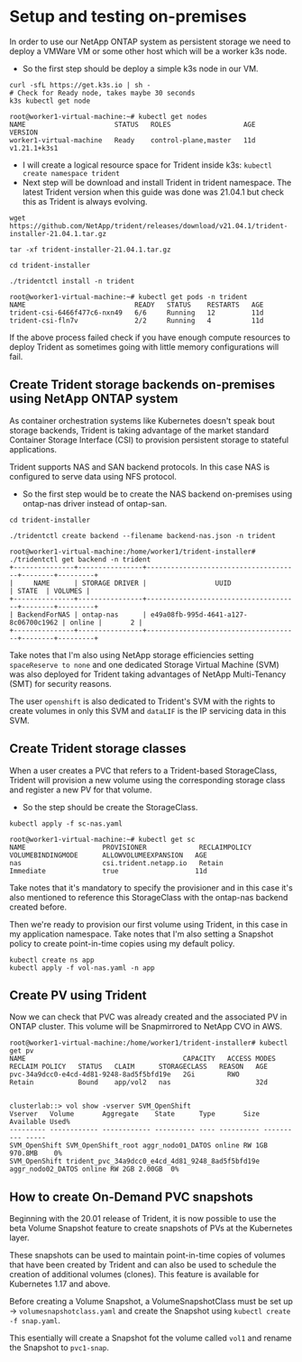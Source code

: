 # Setup and testing on-premises

In order to use our NetApp ONTAP system as persistent storage we need to deploy a VMWare VM or some other host which will be a worker k3s node. 

- So the first step should be deploy a simple k3s node in our VM.
```
curl -sfL https://get.k3s.io | sh -
# Check for Ready node, takes maybe 30 seconds
k3s kubectl get node

root@worker1-virtual-machine:~# kubectl get nodes
NAME                      STATUS   ROLES                  AGE   VERSION
worker1-virtual-machine   Ready    control-plane,master   11d   v1.21.1+k3s1

```
- I will create a logical resource space for Trident inside k3s:
```kubectl create namespace trident```
- Next step will be download and install Trident in trident namespace. The latest Trident version when this guide was done was 21.04.1 but check this as Trident is always evolving.
```
wget https://github.com/NetApp/trident/releases/download/v21.04.1/trident-installer-21.04.1.tar.gz

tar -xf trident-installer-21.04.1.tar.gz

cd trident-installer

./tridentctl install -n trident

root@worker1-virtual-machine:~# kubectl get pods -n trident
NAME                           READY   STATUS    RESTARTS   AGE
trident-csi-6466f477c6-nxn49   6/6     Running   12         11d
trident-csi-fln7v              2/2     Running   4          11d
```

If the above process failed check if you have enough compute resources to deploy Trident as sometimes going with little memory configurations will fail.

## Create Trident storage backends on-premises using NetApp ONTAP system

As container orchestration systems like Kubernetes doesn't speak bout storage backends, Trident is taking advantage of the market standard Container Storage Interface (CSI) to provision persistent storage to stateful applications.

Trident supports NAS and SAN backend protocols. In this case NAS is configured to serve data using NFS protocol.

- So the first step would be to create the NAS backend on-premises using ontap-nas driver instead of ontap-san.

```
cd trident-installer

./tridentctl create backend --filename backend-nas.json -n trident

root@worker1-virtual-machine:/home/worker1/trident-installer# ./tridentctl get backend -n trident
+---------------+----------------+--------------------------------------+--------+---------+
|     NAME      | STORAGE DRIVER |                 UUID                 | STATE  | VOLUMES |
+---------------+----------------+--------------------------------------+--------+---------+
| BackendForNAS | ontap-nas      | e49a08fb-995d-4641-a127-8c06700c1962 | online |       2 |
+---------------+----------------+--------------------------------------+--------+---------+
```
Take notes that I'm also using NetApp storage efficiencies setting ```spaceReserve to none``` and one dedicated Storage Virtual Machine (SVM) was also deployed for Trident taking advantages of NetApp Multi-Tenancy (SMT) for security reasons.

The user ```openshift``` is also dedicated to Trident's SVM with the rights to create volumes in only this SVM and ```dataLIF``` is the IP servicing data in this SVM.

## Create Trident storage classes

When a user creates a PVC that refers to a Trident-based StorageClass, Trident will provision a new volume using the corresponding storage class and register a new PV for that volume.

- So the step should be create the StorageClass.

```
kubectl apply -f sc-nas.yaml

root@worker1-virtual-machine:~# kubectl get sc
NAME                   PROVISIONER             RECLAIMPOLICY   VOLUMEBINDINGMODE      ALLOWVOLUMEEXPANSION   AGE
nas                    csi.trident.netapp.io   Retain          Immediate              true                   11d
```
Take notes that it's mandatory to specify the provisioner and in this case it's also mentioned to reference this StorageClass with the ontap-nas backend created before.

Then we're ready to provision our first volume using Trident, in this case in my application namespace. Take notes that I'm also setting a Snapshot policy to create point-in-time copies using my default policy.
```
kubectl create ns app
kubectl apply -f vol-nas.yaml -n app
```

## Create PV using Trident

Now we can check that PVC was already created and the associated PV in ONTAP cluster. This volume will be Snapmirrored to NetApp CVO in AWS.

```
root@worker1-virtual-machine:/home/worker1/trident-installer# kubectl get pv
NAME                                       CAPACITY   ACCESS MODES   RECLAIM POLICY   STATUS   CLAIM      STORAGECLASS   REASON   AGE
pvc-34a9dcc0-e4cd-4d81-9248-8ad5f5bfd19e   2Gi        RWO            Retain           Bound    app/vol2   nas                     32d


clusterlab::> vol show -vserver SVM_OpenShift 
Vserver   Volume       Aggregate    State      Type       Size  Available Used%
--------- ------------ ------------ ---------- ---- ---------- ---------- -----
SVM_OpenShift SVM_OpenShift_root aggr_nodo01_DATOS online RW 1GB  970.8MB    0%
SVM_OpenShift trident_pvc_34a9dcc0_e4cd_4d81_9248_8ad5f5bfd19e aggr_nodo02_DATOS online RW 2GB 2.00GB  0%
```

## How to create On-Demand PVC snapshots

Beginning with the 20.01 release of Trident, it is now possible to use the beta Volume Snapshot feature to create snapshots of PVs at the Kubernetes layer. 

These snapshots can be used to maintain point-in-time copies of volumes that have been created by Trident and can also be used to schedule the creation of additional volumes (clones). This feature is available for Kubernetes 1.17 and above.

Before creating a Volume Snapshot, a VolumeSnapshotClass must be set up -> ```volumesnapshotclass.yaml``` and create the Snapshot using ```kubectl create -f snap.yaml```.

This esentially will create a Snapshot fot the volume called ```vol1``` and rename the Snapshot to ```pvc1-snap```.




